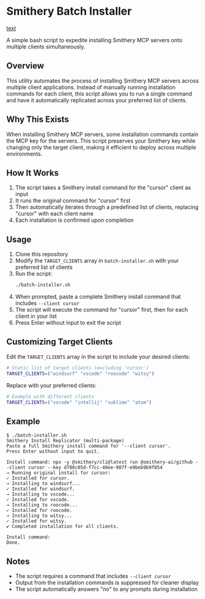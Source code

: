 # Smithery Batch Installer

[text](batch-installer.sh)

A simple bash script to expedite installing Smithery MCP servers onto multiple clients simultaneously.

## Overview

This utility automates the process of installing Smithery MCP servers across multiple client applications. Instead of manually running installation commands for each client, this script allows you to run a single command and have it automatically replicated across your preferred list of clients.

## Why This Exists

When installing Smithery MCP servers, some installation commands contain the MCP key for the servers. This script preserves your Smithery key while changing only the target client, making it efficient to deploy across multiple environments.

## How It Works

1. The script takes a Smithery install command for the "cursor" client as input
2. It runs the original command for "cursor" first
3. Then automatically iterates through a predefined list of clients, replacing "cursor" with each client name
4. Each installation is confirmed upon completion

## Usage

1. Clone this repository
2. Modify the `TARGET_CLIENTS` array in `batch-installer.sh` with your preferred list of clients
3. Run the script:
   ```bash
   ./batch-installer.sh
   ```
4. When prompted, paste a complete Smithery install command that includes `--client cursor`
5. The script will execute the command for "cursor" first, then for each client in your list
6. Press Enter without input to exit the script

## Customizing Target Clients

Edit the `TARGET_CLIENTS` array in the script to include your desired clients:

```bash
# Static list of target clients (excluding 'cursor')
TARGET_CLIENTS=("windsurf" "vscode" "roocode" "witsy")
```

Replace with your preferred clients:

```bash
# Example with different clients
TARGET_CLIENTS=("vscode" "intellij" "sublime" "atom")
```

## Example

```
$ ./batch-installer.sh
Smithery Install Replicator (multi-package)
Paste a full Smithery install command for '--client cursor'.
Press Enter without input to quit.

Install command: npx -y @smithery/cli@latest run @smithery-ai/github --client cursor --key d708c05d-f7cc-48ee-907f-e9beb9b9f854
→ Running original install for cursor:
✓ Installed for cursor.
→ Installing to windsurf...
✓ Installed for windsurf.
→ Installing to vscode...
✓ Installed for vscode.
→ Installing to roocode...
✓ Installed for roocode.
→ Installing to witsy...
✓ Installed for witsy.
✔ Completed installation for all clients.

Install command: 
Done.
```

## Notes

- The script requires a command that includes `--client cursor`
- Output from the installation commands is suppressed for cleaner display
- The script automatically answers "no" to any prompts during installation
